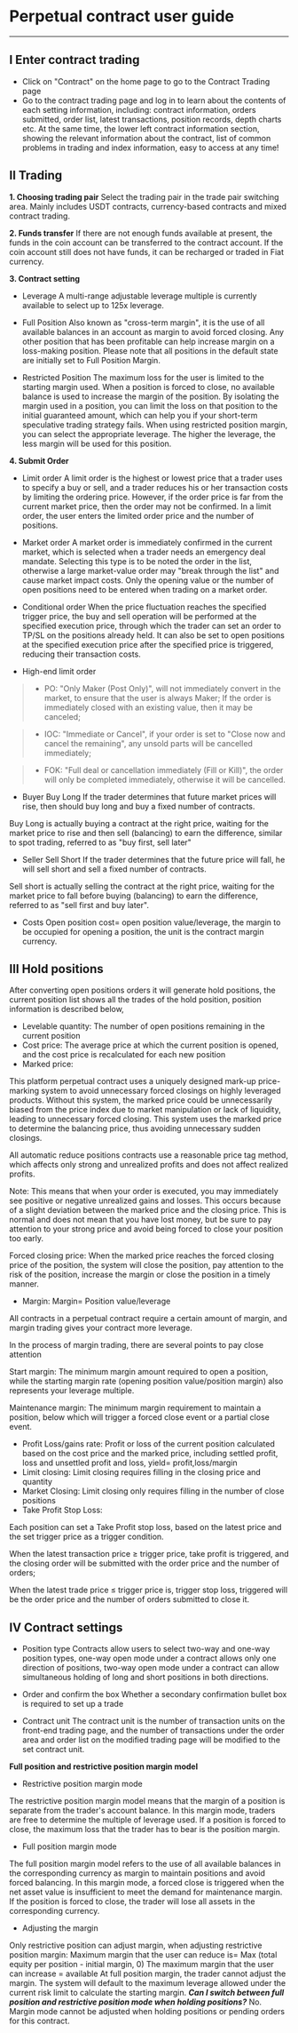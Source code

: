 # Perpetual contract user guide

***

## Ⅰ Enter contract trading

* Click on "Contract" on the home page to go to the Contract Trading page
* Go to the contract trading page and log in to learn about the contents of each setting information, including: contract information, orders submitted, order list, latest transactions, position records, depth charts etc. At the same time, the lower left contract information section, showing the relevant information about the contract, list of common problems in trading and index information, easy to access at any time!

## Ⅱ Trading

**1. Choosing trading pair** 
Select the trading pair in the trade pair switching area. Mainly includes USDT contracts, currency-based contracts and mixed contract trading.

**2. Funds transfer**
If there are not enough funds available at present, the funds in the coin account can be transferred to the contract account. If the coin account still does not have funds, it can be recharged or traded in Fiat currency.

**3. Contract setting**
 - Leverage
 A multi-range adjustable leverage multiple is currently available to select up to 125x leverage.

- Full Position
Also known as "cross-term margin", it is the use of all available balances in an account as margin to avoid forced closing. Any other position that has been profitable can help increase margin on a loss-making position. Please note that all positions in the default state are initially set to Full Position Margin.

- Restricted Position
The maximum loss for the user is limited to the starting margin used. When a position is forced to close, no available balance is used to increase the margin of the position. By isolating the margin used in a position, you can limit the loss on that position to the initial guaranteed amount, which can help you if your short-term speculative trading strategy fails. When using restricted position margin, you can select the appropriate leverage. The higher the leverage, the less margin will be used for this position.

**4. Submit Order**
- Limit order
A limit order is the highest or lowest price that a trader uses to specify a buy or sell, and a trader reduces his or her transaction costs by limiting the ordering price. However, if the order price is far from the current market price, then the order may not be confirmed. In a limit order, the user enters the limited order price and the number of positions.

- Market order
A market order is immediately confirmed in the current market, which is selected when a trader needs an emergency deal mandate. Selecting this type is to be noted the order in the list, otherwise a large market-value order may "break through the list" and cause market impact costs. Only the opening value or the number of open positions need to be entered when trading on a market order.

- Conditional order
When the price fluctuation reaches the specified trigger price, the buy and sell operation will be performed at the specified execution price, through which the trader can set an order to TP/SL on the positions already held. It can also be set to open positions at the specified execution price after the specified price is triggered, reducing their transaction costs.

- High-end limit order
> - PO: "Only Maker (Post Only)", will not immediately convert in the market, to ensure that the user is always Maker; If the order is immediately closed with an existing value, then it may be canceled;

> - IOC: "Immediate or Cancel", if your order is set to "Close now and cancel the remaining", any unsold parts will be cancelled immediately;

> - FOK: "Full deal or cancellation immediately (Fill or Kill)", the order will only be completed immediately, otherwise it will be cancelled.

- Buyer Buy Long
If the trader determines that future market prices will rise, then should buy long and buy a fixed number of contracts.

Buy Long is actually buying a contract at the right price, waiting for the market price to rise and then sell (balancing) to earn the difference, similar to spot trading, referred to as "buy first, sell later"

- Seller Sell Short
If the trader determines that the future price will fall, he will sell short and sell a fixed number of contracts.

Sell short is actually selling the contract at the right price, waiting for the market price to fall before buying (balancing) to earn the difference, referred to as "sell first and buy later".

- Costs
Open position cost= open position value/leverage, the margin to be occupied for opening a position, the unit is the contract margin currency.


## Ⅲ Hold positions
After converting open positions orders it will generate hold positions, the current position list shows all the trades of the hold position, position information is described below,

* Levelable quantity: The number of open positions remaining in the current position
* Cost price: The average price at which the current position is opened, and the cost price is recalculated for each new position
* Marked price:

This platform perpetual contract uses a uniquely designed mark-up price-marking system to avoid unnecessary forced closings on highly leveraged products. Without this system, the marked price could be unnecessarily biased from the price index due to market manipulation or lack of liquidity, leading to unnecessary forced closing. This system uses the marked price to determine the balancing price, thus avoiding unnecessary sudden closings.

All automatic reduce positions contracts use a reasonable price tag method, which affects only strong and unrealized profits and does not affect realized profits.

Note: This means that when your order is executed, you may immediately see positive or negative unrealized gains and losses. This occurs because of a slight deviation between the marked price and the closing price. This is normal and does not mean that you have lost money, but be sure to pay attention to your strong price and avoid being forced to close your position too early.

Forced closing price: When the marked price reaches the forced closing price of the position, the system will close the position, pay attention to the risk of the position, increase the margin or close the position in a timely manner.

* Margin: Margin= Position value/leverage

All contracts in a perpetual contract require a certain amount of margin, and margin trading gives your contract more leverage.

In the process of margin trading, there are several points to pay close attention

Start margin: The minimum margin amount required to open a position, while the starting margin rate (opening position value/position margin) also represents your leverage multiple.

Maintenance margin: The minimum margin requirement to maintain a position, below which will trigger a forced close event or a partial close event.

* Profit Loss/gains rate: Profit or loss of the current position calculated based on the cost price and the marked price, including settled profit, loss and unsettled profit and loss, yield= profit,loss/margin
* Limit closing: Limit closing requires filling in the closing price and quantity
* Market Closing: Limit closing only requires filling in the number of close positions
* Take Profit Stop Loss:

Each position can set a Take Profit stop loss, based on the latest price and the set trigger price as a trigger condition.

When the latest transaction price ≥ trigger price, take profit is triggered, and the closing order will be submitted with the order price and the number of orders;

When the latest trade price ≤ trigger price is, trigger stop loss, triggered will be the order price and the number of orders submitted to close it.

## Ⅳ Contract settings

- Position type
Contracts allow users to select two-way and one-way position types, one-way open mode under a contract allows only one direction of positions, two-way open mode under a contract can allow simultaneous holding of long and short positions in both directions.

- Order and confirm the box
Whether a secondary confirmation bullet box is required to set up a trade
- Contract unit
The contract unit is the number of transaction units on the front-end trading page, and the number of transactions under the order area and order list on the modified trading page will be modified to the set contract unit.

**Full position and restrictive position margin model**

- Restrictive position margin mode

The restrictive position margin model means that the margin of a position is separate from the trader's account balance. In this margin mode, traders are free to determine the multiple of leverage used. If a position is forced to close, the maximum loss that the trader has to bear is the position margin.

- Full position margin mode

The full position margin model refers to the use of all available balances in the corresponding currency as margin to maintain positions and avoid forced balancing. In this margin mode, a forced close is triggered when the net asset value is insufficient to meet the demand for maintenance margin. If the position is forced to close, the trader will lose all assets in the corresponding currency.

- Adjusting the margin

Only restrictive position can adjust margin, when adjusting restrictive position margin:
Maximum margin that the user can reduce is= Max (total equity per position - initial margin, 0)
The maximum margin that the user can increase = available
At full position margin, the trader cannot adjust the margin. The system will default to the maximum leverage allowed under the current risk limit to calculate the starting margin.
***Can I switch between full position and restrictive position mode when holding positions?***
No. Margin mode cannot be adjusted when holding positions or pending orders for this contract.

